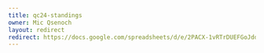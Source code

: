 ```yaml
---
title: qc24-standings
owner: Mic Qsenoch
layout: redirect
redirect: https://docs.google.com/spreadsheets/d/e/2PACX-1vRTrDUEFGoJddYbfZTTG8nIfJay-NsjXEj-RGFROnxh5v0Oytt2-c_xpYLRBEhl9WF0YV4JuJfR5xug/pubhtml
---
```

